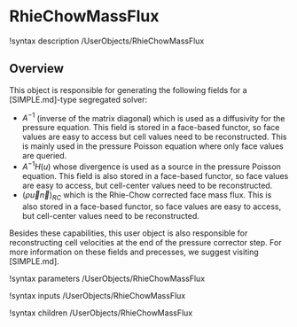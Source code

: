 # RhieChowMassFlux

!syntax description /UserObjects/RhieChowMassFlux

## Overview

This object is responsible for generating the following fields for a [SIMPLE.md]-type
segregated solver:

- $A^{-1}$ (inverse of the matrix diagonal) which is used as a diffusivity for the pressure equation.
  This field is stored in a face-based functor, so face values are easy to access but
  cell values need to be reconstructed. This is mainly used in the pressure Poisson equation
  where only face values are queried.
- $A^{-1}H(u)$ whose divergence is used as a source in the pressure Poisson equation.
  This field is also stored in a face-based functor, so face values are easy to access,
  but cell-center values need to be reconstructed.
- $(\rho \vec{u} \vec{n})_{RC}$ which is the Rhie-Chow corrected face mass flux. This is
  also stored in a face-based functor, so face values are easy to access,
  but cell-center values need to be reconstructed.

Besides these capabilities, this user object is also responsible for reconstructing
cell velocities at the end of the pressure corrector step.
For more information on these fields and precesses, we suggest visiting [SIMPLE.md].

!syntax parameters /UserObjects/RhieChowMassFlux

!syntax inputs /UserObjects/RhieChowMassFlux

!syntax children /UserObjects/RhieChowMassFlux
